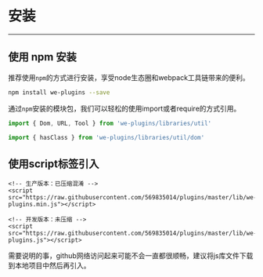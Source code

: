 # 安装

----

## 使用 npm 安装

推荐使用`npm`的方式进行安装，享受node生态圈和webpack工具链带来的便利。

```bash
npm install we-plugins --save
```

通过`npm`安装的模块包，我们可以轻松的使用import或者require的方式引用。

```javascript
import { Dom, URL, Tool } from 'we-plugins/libraries/util'

import { hasClass } from 'we-plugins/libraries/util/dom'
```


## 使用script标签引入

```
<!-- 生产版本：已压缩混淆 -->
<script src="https://raw.githubusercontent.com/569835014/plugins/master/lib/we-plugins.min.js"></script>

<!-- 开发版本：未压缩 -->
<script src="https://raw.githubusercontent.com/569835014/plugins/master/lib/we-plugins.js"></script>
```

需要说明的事，github网络访问起来可能不会一直都很顺畅，建议将js库文件下载到本地项目中然后再引入。
